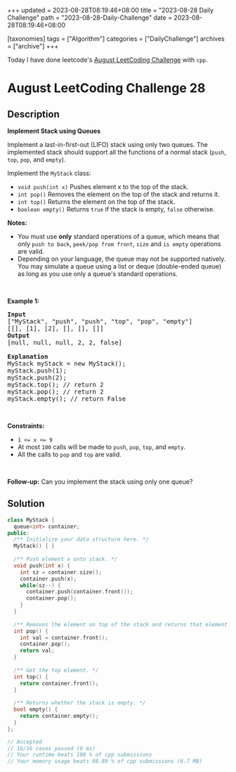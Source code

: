 +++
updated = 2023-08-28T08:19:46+08:00
title = "2023-08-28 Daily Challenge"
path = "2023-08-28-Daily-Challenge"
date = 2023-08-28T08:19:46+08:00

[taxonomies]
tags = ["Algorithm"]
categories = ["DailyChallenge"]
archives = ["archive"]
+++

Today I have done leetcode's [August LeetCoding Challenge](https://leetcode.com/problems/implement-stack-using-queues/) with `cpp`.

<!-- more -->

# August LeetCoding Challenge 28

## Description

**Implement Stack using Queues**

<p>Implement a last-in-first-out (LIFO) stack using only two queues. The implemented stack should support all the functions of a normal stack (<code>push</code>, <code>top</code>, <code>pop</code>, and <code>empty</code>).</p>

<p>Implement the <code>MyStack</code> class:</p>

<ul>
	<li><code>void push(int x)</code> Pushes element x to the top of the stack.</li>
	<li><code>int pop()</code> Removes the element on the top of the stack and returns it.</li>
	<li><code>int top()</code> Returns the element on the top of the stack.</li>
	<li><code>boolean empty()</code> Returns <code>true</code> if the stack is empty, <code>false</code> otherwise.</li>
</ul>

<p><b>Notes:</b></p>

<ul>
	<li>You must use <strong>only</strong> standard operations of a queue, which means that only <code>push to back</code>, <code>peek/pop from front</code>, <code>size</code> and <code>is empty</code> operations are valid.</li>
	<li>Depending on your language, the queue may not be supported natively. You may simulate a queue using a list or deque (double-ended queue) as long as you use only a queue&#39;s standard operations.</li>
</ul>

<p>&nbsp;</p>
<p><strong class="example">Example 1:</strong></p>

<pre>
<strong>Input</strong>
[&quot;MyStack&quot;, &quot;push&quot;, &quot;push&quot;, &quot;top&quot;, &quot;pop&quot;, &quot;empty&quot;]
[[], [1], [2], [], [], []]
<strong>Output</strong>
[null, null, null, 2, 2, false]

<strong>Explanation</strong>
MyStack myStack = new MyStack();
myStack.push(1);
myStack.push(2);
myStack.top(); // return 2
myStack.pop(); // return 2
myStack.empty(); // return False
</pre>

<p>&nbsp;</p>
<p><strong>Constraints:</strong></p>

<ul>
	<li><code>1 &lt;= x &lt;= 9</code></li>
	<li>At most <code>100</code> calls will be made to <code>push</code>, <code>pop</code>, <code>top</code>, and <code>empty</code>.</li>
	<li>All the calls to <code>pop</code> and <code>top</code> are valid.</li>
</ul>

<p>&nbsp;</p>
<p><strong>Follow-up:</strong> Can you implement the stack using only one queue?</p>


## Solution

``` cpp
class MyStack {
  queue<int> container;
public:
  /** Initialize your data structure here. */
  MyStack() { }
  
  /** Push element x onto stack. */
  void push(int x) {
    int sz = container.size();
    container.push(x);
    while(sz--) {
      container.push(container.front());
      container.pop();
    }
  }
  
  /** Removes the element on top of the stack and returns that element. */
  int pop() {
    int val = container.front();
    container.pop();
    return val;
  }
  
  /** Get the top element. */
  int top() {
    return container.front();
  }
  
  /** Returns whether the stack is empty. */
  bool empty() {
    return container.empty();
  }
};

// Accepted
// 16/16 cases passed (0 ms)
// Your runtime beats 100 % of cpp submissions
// Your memory usage beats 98.89 % of cpp submissions (6.7 MB)
```
